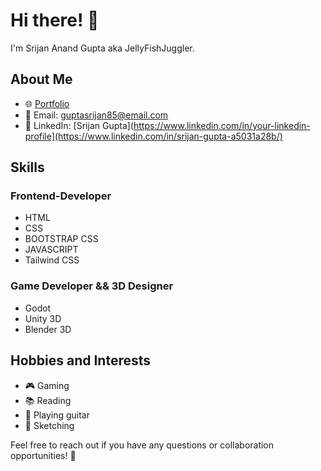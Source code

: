 # Hi there! 👋

I'm Srijan Anand Gupta aka JellyFishJuggler.

## About Me

- 🌐 [Portfolio](https://linktr.ee/jellyfishjuggler?utm_source=linktree_admin_share)
- 📧 Email: guptasrijan85@email.com
- 📱 LinkedIn: [Srijan Gupta](https://www.linkedin.com/in/your-linkedin-profile](https://www.linkedin.com/in/srijan-gupta-a5031a28b/)

## Skills

### Frontend-Developer

-  HTML
-  CSS
-  BOOTSTRAP CSS
-  JAVASCRIPT
-  Tailwind CSS

### Game Developer && 3D Designer
-  Godot
-  Unity 3D
-  Blender 3D

<!--
## GitHub Stats

![Your GitHub Stats](https://github-readme-stats.vercel.app/api?username=yourusername&show_icons=true&count_private=true&hide=prs&theme=dark)

## Contributions

- 🌟 [Your GitHub Stars](https://github.com/yourusername?tab=stars)
- 💬 [Your GitHub Issues](https://github.com/yourusername?tab=issues)



## Certifications

- [Certification Name](https://www.example.com/certification)

## Education

- **Degree:** Your Degree
- **School:** Your School
- **Year:** Graduation Year

## Work Experience

### [Company Name](https://www.company.com)

- **Position:** Your Position
- **Duration:** Start Date - End Date
- Brief description of your role and achievements.

-->

## Hobbies and Interests

- 🎮 Gaming
- 📚 Reading
- 🎸 Playing guitar
- 🎨 Sketching

Feel free to reach out if you have any questions or collaboration opportunities! 🚀
